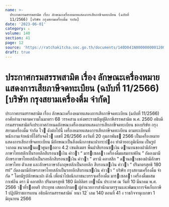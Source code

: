 ```yaml
---
name: >-
  ประกาศกรมสรรพสามิต เรื่อง ลักษณะเครื่องหมายแสดงการเสียภาษีจดทะเบียน (ฉบับที่
  11/2566) [บริษัท กรุงสยามเครื่องดื่ม จำกัด]
date: '2023-06-01'
category: ง
volume: 140
section: 41
page: 12
source: 'https://ratchakitcha.soc.go.th/documents/140D041N0000000001200.pdf'
draft: true
---
```


# ประกาศกรมสรรพสามิต เรื่อง ลักษณะเครื่องหมายแสดงการเสียภาษีจดทะเบียน (ฉบับที่ 11/2566) [บริษัท กรุงสยามเครื่องดื่ม จำกัด]

ประกาศกรมสรรพสามิต เรื่อง ลักษณะเครื่องหมายแสดงการเสียภาษีจดทะเบียน (ฉบับที่ 11/2566) อาศัยอํานาจตามความในมาตรา 68 วรรคสาม แห่งพระราชบัญญัติภาษีสรรพสามิต พ.ศ. 2560 อธิบดีกรมสรรพสามิตจึงประกาศกําหนดลักษณะเครื่องหมายแสดงการเสียภาษีจดทะเบียน ของบริษัท กรุงสยามเครื่องดื่ม จํากัด ไว ดังต่อไปนี้ เครื่องหมายแสดงการเสียภาษีจดทะเบียน ตามทะเบียนที่พนักงานเจ้าหน้าที่ได้รับจดไว เลขที่ 26/2566 ลงวันที่ 20 กุมภาพันธ 2566 เป็นเครื่องหมายแสดงการเสียภาษีจดทะเบียน มีลักษณะเป็นสิ่งผนึกภาชนะฝากระปอง ทําด้วยอะลูมิเนียม เป็นรูปวงกลม ขนาดเสนผาศูนยกลาง 4.2 เซนติเมตร พื้นฝาสีบรอนซเงิน ดานบนของฝามีอักษรภาษาไทยสลักเป็นรอยลึกสีบรอนซเงิน คําวา “ มารเซลลา เครื่องดื่มผสมกาเฟอีน ” ถัดลงมามีอักษรภาษาไทยสลักเป็นรอยลึกสีบรอนซเงิน คําวา “ ตรามี คลาสสิก ” ดานลางของฝามีอักษรภาษาไทย ตัวเลข และอักษรภาษาอังกฤษสลักเป็นรอยลึก สีบรอนซเงิน คําวา “ ปริมาตรสุทธิ 180 ml” ถัดลงมามีอักษรภาษาไทยสลักเป็นรอยลึกสีบรอนซเงิน คําวา “ บริษัท กรุงสยามเครื่องดื่ม จํากัด ” โดยมีรูปลักษณะฝา ดังนี้ เพื่อนําไปผนึกภาชนะบรรจุเครื่องดื่ม มารเซลลา เครื่องดื่มผสมกาเฟอีน ตรา มี คลาสสิก ปริมาตรสุทธิ 180 มิลลิลิตร เทานั้น ประกาศ ณ วันที่ 10 มีนาคม พ.ศ. 2566 วาที่รอยตรี ประยุทธ เสตถาภิรมย ผู้อํานวยการสํานักมาตรฐานและพัฒนาการจัดเก็บภาษี 1 ปฏิบัติราชการแทน อธิบดีกรมสรรพสามิต ้ หนา 12 ่ เลม 140 ตอนที่ 41 ง ราชกิจจานุเบกษา 1 มิถุนายน 2566
